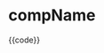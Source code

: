 # compName 

<DemoView />

<div class="code-box code-vue-active">
<div class="code-tabs"></div>
{{code}}
</div> 